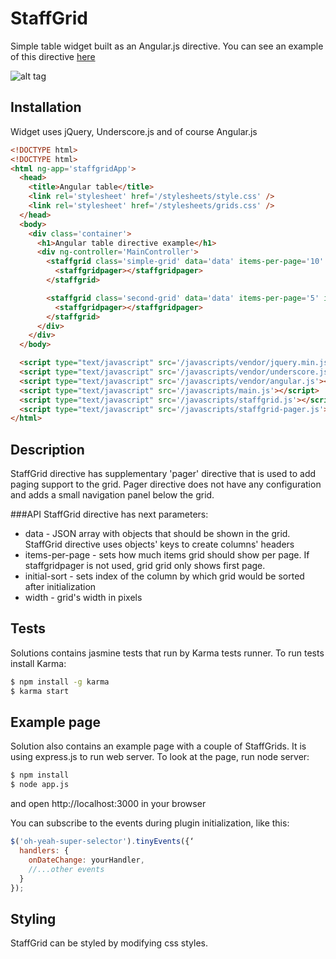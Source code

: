 StaffGrid
==========

Simple table widget built as an Angular.js directive.
You can see an example of this directive
[here](http://staffgrid.ivanbokii.com)

![alt tag](http://i40.tinypic.com/rvx7o0.jpg)


Installation
------------
Widget uses jQuery, Underscore.js and of course Angular.js

```html
<!DOCTYPE html>
<!DOCTYPE html>
<html ng-app='staffgridApp'>
  <head>
    <title>Angular table</title>
    <link rel='stylesheet' href='/stylesheets/style.css' />
    <link rel='stylesheet' href='/stylesheets/grids.css' />
  </head>
  <body>
    <div class='container'>
      <h1>Angular table directive example</h1>
      <div ng-controller='MainController'>
        <staffgrid class='simple-grid' data='data' items-per-page='10' initial-sort='1' width='800'>
          <staffgridpager></staffgridpager>
        </staffgrid>

        <staffgrid class='second-grid' data='data' items-per-page='5' initial-sort='4' width='800'>
          <staffgridpager></staffgridpager>
        </staffgrid>
      </div>
    </div>
  </body>

  <script type="text/javascript" src='/javascripts/vendor/jquery.min.js'></script>
  <script type="text/javascript" src='/javascripts/vendor/underscore.js'></script>
  <script type="text/javascript" src='/javascripts/vendor/angular.js'></script>
  <script type="text/javascript" src='/javascripts/main.js'></script>
  <script type="text/javascript" src='/javascripts/staffgrid.js'></script>
  <script type="text/javascript" src='/javascripts/staffgrid-pager.js'></script>
</html>
```

Description
-----------
StaffGrid directive has supplementary 'pager' directive that is used to add paging support to the grid.
Pager directive does not have any configuration and adds a small navigation panel below the grid.

###API
StaffGrid directive has next parameters:
- data - JSON array with objects that should be shown in the grid. StaffGrid directive uses objects' keys
to create columns' headers
- items-per-page - sets how much items grid should show per page. If staffgridpager is not used, grid
grid only shows first page.
- initial-sort - sets index of the column by which grid would be sorted after initialization
- width - grid's width in pixels

Tests
-----
Solutions contains jasmine tests that run by Karma tests runner.
To run tests install Karma:

```sh
$ npm install -g karma
$ karma start
```

Example page
------------
Solution also contains an example page with a couple of StaffGrids. It is using express.js to
run web server. To look at the page, run node server:

```sh
$ npm install
$ node app.js
```

and open http://localhost:3000 in your browser


You can subscribe to the events during plugin initialization, like this:
```javascript
$('oh-yeah-super-selector').tinyEvents({‘
  handlers: {
    onDateChange: yourHandler,
    //...other events
  }
});
```

Styling
-------
StaffGrid can be styled by modifying css styles.